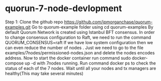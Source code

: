 # quorun-7-node-devlopment
Step 1: 
    Clone the github repo https://github.com/jpmorganchase/quorum-examples.git
    Go to quorum-example folder using cd quorum-examples
    By default Quorum Network is  created using Istanbul BFT consensus. In order to change consensus configuration to Raft, we need to run the command QUORUM_CONSENSUS=raft
    If we have low system configuration then we can even reduce the number of nodes . Just we need to go to the file examples/7nodes/permissioned-nodes.json and delete the nodes encodes address.
    Now to start the docker container run command sudo docker-compose up -d  with 7nodes running.
    Run command docker ps to check the status of each of the 7 nodes. Wait until all your nodes and tx managers are healthy(This may take several minutes)
    